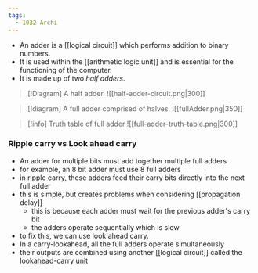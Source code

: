 ```yaml
---
tags:
  - 1032-Archi
---
```

- An adder is a [[logical circuit]] which performs addition to binary numbers.
- It is used within the [[arithmetic logic unit]] and is essential for the functioning of the computer.
- It is made up of two *half adders*.

> [!Diagram] A half adder.
> ![[half-adder-circuit.png|300]]

> [!diagram] A full adder comprised of halves.
> ![[fullAdder.png|350]]

> [!info] Truth table of full adder
> ![[full-adder-truth-table.png|300]]

### Ripple carry vs Look ahead carry
- An adder for multiple bits must add together multiple full adders
- for example, an 8 bit adder must use 8 full adders
- in ripple carry, these adders feed their carry bits directly into the next full adder
- this is simple, but creates problems when considering [[propagation delay]]
	- this is because each adder must wait for the previous adder's carry bit
	- the adders operate sequentially which is slow
- to fix this, we can use look ahead carry.
- In a carry-lookahead, all the full adders operate simultaneously
- their outputs are combined using another [[logical circuit]] called the lookahead-carry unit